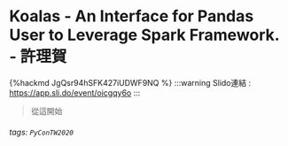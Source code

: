 # Koalas  - An Interface for Pandas User to Leverage Spark Framework. - 許理賀

{%hackmd JgQsr94hSFK427iUDWF9NQ %}
:::warning
Slido連結 : https://app.sli.do/event/oicgqy6o
:::
> 從這開始
      
###### tags: `PyConTW2020`
